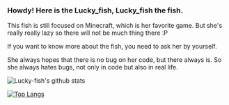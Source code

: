 ### Howdy! Here is the Lucky_fish, Lucky_fish the fish.


This fish is still focused on Minecraft, which is her favorite game. But she's really really lazy so there will not be much thing there :P

If you want to know more about the fish, you need to ask her by yourself.

She always hopes that there is no bug on her code, but there always is. So she always hates bugs, not only in code but also in real life.

![Lucky-fish's github stats](https://github-readme-stats.vercel.app/api?username=Lucky-fish&show_icons=true&theme=shades-of-purple)

[![Top Langs](https://github-readme-stats.vercel.app/api/top-langs/?username=Lucky-fish&layout=compact&theme=shades-of-purple)](https://github.com/Lucky-fish)
